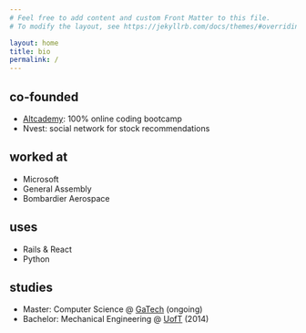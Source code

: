 ```yaml
---
# Feel free to add content and custom Front Matter to this file.
# To modify the layout, see https://jekyllrb.com/docs/themes/#overriding-theme-defaults

layout: home
title: bio
permalink: /
---
```


## co-founded

- [Altcademy](https://www.altcademy.com): 100% online coding bootcamp
- Nvest: social network for stock recommendations

## worked at

- Microsoft
- General Assembly
- Bombardier Aerospace

## uses

- Rails & React
- Python

## studies

- Master: Computer Science @ [GaTech](https://www.cc.gatech.edu/future/masters/mscs) (ongoing)
- Bachelor: Mechanical Engineering @ [UofT](https://www.mie.utoronto.ca/) (2014)
